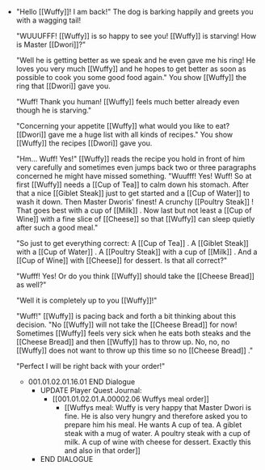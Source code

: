- "Hello [[Wuffy]]! I am back!" The dog is barking happily and greets you with a wagging tail!
  
  "WUUUFFF! [[Wuffy]] is so happy to see you! [[Wuffy]] is starving! How is Master [[Dwori]]?"
  
  "Well he is getting better as we speak and he even gave me his ring! He loves you very much [[Wuffy]] and he hopes to get better as soon as possible to cook you some good food again." You show [[Wuffy]] the ring that [[Dwori]] gave you.
  
  "Wuff! Thank you human! [[Wuffy]] feels much better already even though he is starving."
  
  "Concerning your appetite [[Wuffy]] what would you like to eat? [[Dwori]] gave me a huge list with all kinds of recipes." You show [[Wuffy]] the recipes [[Dwori]] gave you.
  
  "Hm… Wuff! Yes!" [[Wuffy]] reads the recipe you hold in front of him very carefully and sometimes even jumps back two or three paragraphs concerned he might have missed something. "Wuufff! Yes! Wuff! So at first [[Wuffy]] needs a [[Cup of Tea]] to calm down his stomach. After that a nice [[Giblet Steak]] just to get started and a [[Cup of Water]] to wash it down. Then Master Dworis' finest! A crunchy [[Poultry Steak]] ! That goes best with a cup of [[Milk]] . Now last but not least a [[Cup of Wine]] with a fine slice of [[Cheese]] so that [[Wuffy]] can sleep quietly after such a good meal."
  
  "So just to get everything correct: A [[Cup of Tea]] . A [[Giblet Steak]] with a [[Cup of Water]] . A [[Poultry Steak]] with a cup of [[Milk]] . And a [[Cup of Wine]] with [[Cheese]] for dessert. Is that all correct?"
  
  "Wufff! Yes! Or do you think [[Wuffy]] should take the [[Cheese Bread]] as well?"
  
  "Well it is completely up to you [[Wuffy]]!"
  
  "Wuff!" [[Wuffy]] is pacing back and forth a bit thinking about this decision. "No [[Wuffy]] will not take the [[Cheese Bread]] for now! Sometimes [[Wuffy]] feels very sick when he eats both steaks and the [[Cheese Bread]] and then [[Wuffy]] has to throw up. No, no, no [[Wuffy]] does not want to throw up this time so no [[Cheese Bread]] ."
  
  "Perfect I will be right back with your order!"
	- 001.01.02.01.16.01 END Dialogue
		- UPDATE Player Quest Journal:
			- [[001.01.02.01.A.00002.06 Wuffys meal order]]
				- [[Wuffys meal: Wuffy is very happy that Master Dwori is fine. He is also very hungry and therefore asked you to prepare him his meal. He wants A cup of tea. A giblet steak with a mug of water. A poultry steak with a cup of milk. A cup of wine with cheese for dessert. Exactly this and also in that order]]
		- END DIALOGUE